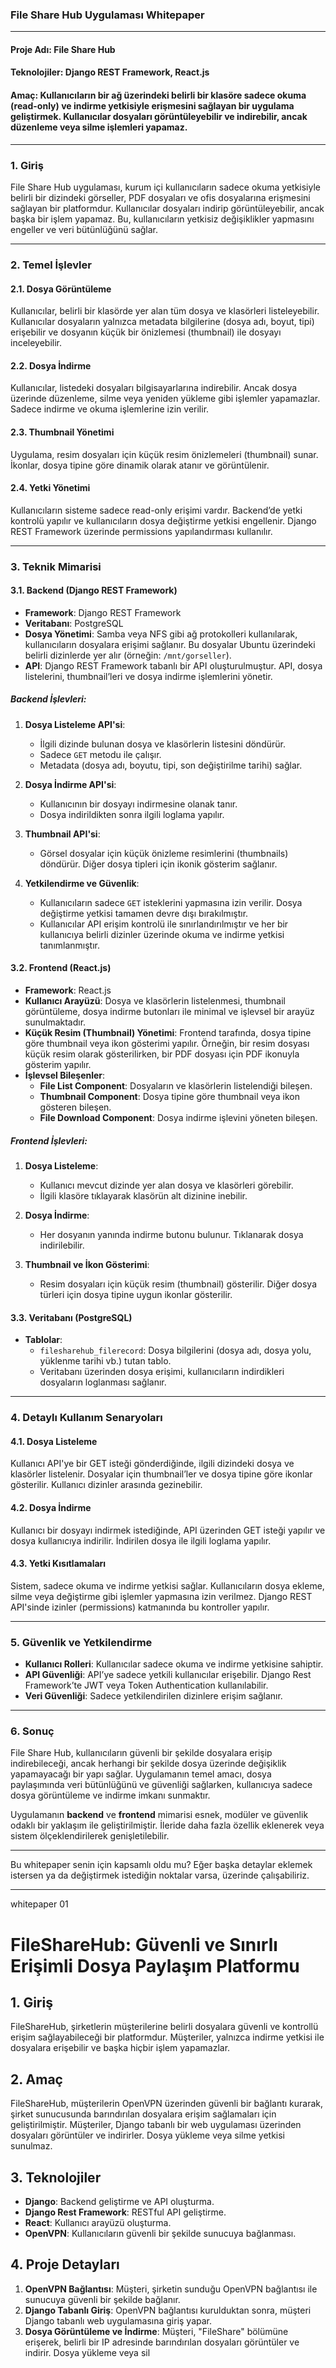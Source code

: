 ### File Share Hub Uygulaması Whitepaper

---

#### **Proje Adı**: File Share Hub  
#### **Teknolojiler**: Django REST Framework, React.js  
#### **Amaç**: Kullanıcıların bir ağ üzerindeki belirli bir klasöre sadece okuma (read-only) ve indirme yetkisiyle erişmesini sağlayan bir uygulama geliştirmek. Kullanıcılar dosyaları görüntüleyebilir ve indirebilir, ancak düzenleme veya silme işlemleri yapamaz.

---

### 1. **Giriş**

File Share Hub uygulaması, kurum içi kullanıcıların sadece okuma yetkisiyle belirli bir dizindeki görseller, PDF dosyaları ve ofis dosyalarına erişmesini sağlayan bir platformdur. Kullanıcılar dosyaları indirip görüntüleyebilir, ancak başka bir işlem yapamaz. Bu, kullanıcıların yetkisiz değişiklikler yapmasını engeller ve veri bütünlüğünü sağlar.

---

### 2. **Temel İşlevler**

#### 2.1. **Dosya Görüntüleme**
Kullanıcılar, belirli bir klasörde yer alan tüm dosya ve klasörleri listeleyebilir. Kullanıcılar dosyaların yalnızca metadata bilgilerine (dosya adı, boyut, tipi) erişebilir ve dosyanın küçük bir önizlemesi (thumbnail) ile dosyayı inceleyebilir.

#### 2.2. **Dosya İndirme**
Kullanıcılar, listedeki dosyaları bilgisayarlarına indirebilir. Ancak dosya üzerinde düzenleme, silme veya yeniden yükleme gibi işlemler yapamazlar. Sadece indirme ve okuma işlemlerine izin verilir.

#### 2.3. **Thumbnail Yönetimi**
Uygulama, resim dosyaları için küçük resim önizlemeleri (thumbnail) sunar. İkonlar, dosya tipine göre dinamik olarak atanır ve görüntülenir.

#### 2.4. **Yetki Yönetimi**
Kullanıcıların sisteme sadece read-only erişimi vardır. Backend’de yetki kontrolü yapılır ve kullanıcıların dosya değiştirme yetkisi engellenir. Django REST Framework üzerinde permissions yapılandırması kullanılır.

---

### 3. **Teknik Mimarisi**

#### 3.1. **Backend (Django REST Framework)**

- **Framework**: Django REST Framework
- **Veritabanı**: PostgreSQL
- **Dosya Yönetimi**: Samba veya NFS gibi ağ protokolleri kullanılarak, kullanıcıların dosyalara erişimi sağlanır. Bu dosyalar Ubuntu üzerindeki belirli dizinlerde yer alır (örneğin: `/mnt/gorseller`).
- **API**: Django REST Framework tabanlı bir API oluşturulmuştur. API, dosya listelerini, thumbnail’leri ve dosya indirme işlemlerini yönetir.

##### Backend İşlevleri:

1. **Dosya Listeleme API'si**:
   - İlgili dizinde bulunan dosya ve klasörlerin listesini döndürür.
   - Sadece `GET` metodu ile çalışır.
   - Metadata (dosya adı, boyutu, tipi, son değiştirilme tarihi) sağlar.
   
2. **Dosya İndirme API'si**:
   - Kullanıcının bir dosyayı indirmesine olanak tanır.
   - Dosya indirildikten sonra ilgili loglama yapılır.
   
3. **Thumbnail API'si**:
   - Görsel dosyalar için küçük önizleme resimlerini (thumbnails) döndürür. Diğer dosya tipleri için ikonik gösterim sağlanır.

4. **Yetkilendirme ve Güvenlik**:
   - Kullanıcıların sadece `GET` isteklerini yapmasına izin verilir. Dosya değiştirme yetkisi tamamen devre dışı bırakılmıştır.
   - Kullanıcılar API erişim kontrolü ile sınırlandırılmıştır ve her bir kullanıcıya belirli dizinler üzerinde okuma ve indirme yetkisi tanımlanmıştır.

#### 3.2. **Frontend (React.js)**

- **Framework**: React.js
- **Kullanıcı Arayüzü**: Dosya ve klasörlerin listelenmesi, thumbnail görüntüleme, dosya indirme butonları ile minimal ve işlevsel bir arayüz sunulmaktadır.
- **Küçük Resim (Thumbnail) Yönetimi**: Frontend tarafında, dosya tipine göre thumbnail veya ikon gösterimi yapılır. Örneğin, bir resim dosyası küçük resim olarak gösterilirken, bir PDF dosyası için PDF ikonuyla gösterim yapılır.
- **İşlevsel Bileşenler**:
  - **File List Component**: Dosyaların ve klasörlerin listelendiği bileşen.
  - **Thumbnail Component**: Dosya tipine göre thumbnail veya ikon gösteren bileşen.
  - **File Download Component**: Dosya indirme işlevini yöneten bileşen.

##### Frontend İşlevleri:

1. **Dosya Listeleme**:
   - Kullanıcı mevcut dizinde yer alan dosya ve klasörleri görebilir.
   - İlgili klasöre tıklayarak klasörün alt dizinine inebilir.

2. **Dosya İndirme**:
   - Her dosyanın yanında indirme butonu bulunur. Tıklanarak dosya indirilebilir.

3. **Thumbnail ve İkon Gösterimi**:
   - Resim dosyaları için küçük resim (thumbnail) gösterilir. Diğer dosya türleri için dosya tipine uygun ikonlar gösterilir.

#### 3.3. **Veritabanı (PostgreSQL)**

- **Tablolar**:
  - `filesharehub_filerecord`: Dosya bilgilerini (dosya adı, dosya yolu, yüklenme tarihi vb.) tutan tablo.
  - Veritabanı üzerinden dosya erişimi, kullanıcıların indirdikleri dosyaların loglanması sağlanır.

---

### 4. **Detaylı Kullanım Senaryoları**

#### 4.1. **Dosya Listeleme**
Kullanıcı API'ye bir GET isteği gönderdiğinde, ilgili dizindeki dosya ve klasörler listelenir. Dosyalar için thumbnail’ler ve dosya tipine göre ikonlar gösterilir. Kullanıcı dizinler arasında gezinebilir.

#### 4.2. **Dosya İndirme**
Kullanıcı bir dosyayı indirmek istediğinde, API üzerinden GET isteği yapılır ve dosya kullanıcıya indirilir. İndirilen dosya ile ilgili loglama yapılır.

#### 4.3. **Yetki Kısıtlamaları**
Sistem, sadece okuma ve indirme yetkisi sağlar. Kullanıcıların dosya ekleme, silme veya değiştirme gibi işlemler yapmasına izin verilmez. Django REST API'sinde izinler (permissions) katmanında bu kontroller yapılır.

---

### 5. **Güvenlik ve Yetkilendirme**

- **Kullanıcı Rolleri**: Kullanıcılar sadece okuma ve indirme yetkisine sahiptir.
- **API Güvenliği**: API’ye sadece yetkili kullanıcılar erişebilir. Django Rest Framework’te JWT veya Token Authentication kullanılabilir.
- **Veri Güvenliği**: Sadece yetkilendirilen dizinlere erişim sağlanır.

---

### 6. **Sonuç**

File Share Hub, kullanıcıların güvenli bir şekilde dosyalara erişip indirebileceği, ancak herhangi bir şekilde dosya üzerinde değişiklik yapamayacağı bir yapı sağlar. Uygulamanın temel amacı, dosya paylaşımında veri bütünlüğünü ve güvenliği sağlarken, kullanıcıya sadece dosya görüntüleme ve indirme imkanı sunmaktır. 

Uygulamanın **backend** ve **frontend** mimarisi esnek, modüler ve güvenlik odaklı bir yaklaşım ile geliştirilmiştir. İleride daha fazla özellik eklenerek veya sistem ölçeklendirilerek genişletilebilir.

--- 

Bu whitepaper senin için kapsamlı oldu mu? Eğer başka detaylar eklemek istersen ya da değiştirmek istediğin noktalar varsa, üzerinde çalışabiliriz.



***
whitepaper 01

# FileShareHub: Güvenli ve Sınırlı Erişimli Dosya Paylaşım Platformu

## 1. Giriş

FileShareHub, şirketlerin müşterilerine belirli dosyalara güvenli ve kontrollü erişim sağlayabileceği bir platformdur. Müşteriler, yalnızca indirme yetkisi ile dosyalara erişebilir ve başka hiçbir işlem yapamazlar.

## 2. Amaç

FileShareHub, müşterilerin OpenVPN üzerinden güvenli bir bağlantı kurarak, şirket sunucusunda barındırılan dosyalara erişim sağlamaları için geliştirilmiştir. Müşteriler, Django tabanlı bir web uygulaması üzerinden dosyaları görüntüler ve indirirler. Dosya yükleme veya silme yetkisi sunulmaz.

## 3. Teknolojiler

- **Django**: Backend geliştirme ve API oluşturma.
- **Django Rest Framework**: RESTful API geliştirme.
- **React**: Kullanıcı arayüzü oluşturma.
- **OpenVPN**: Kullanıcıların güvenli bir şekilde sunucuya bağlanması.

## 4. Proje Detayları

1. **OpenVPN Bağlantısı**: Müşteri, şirketin sunduğu OpenVPN bağlantısı ile sunucuya güvenli bir şekilde bağlanır.
2. **Django Tabanlı Giriş**: OpenVPN bağlantısı kurulduktan sonra, müşteri Django tabanlı web uygulamasına giriş yapar.
3. **Dosya Görüntüleme ve İndirme**: Müşteri, "FileShare" bölümüne erişerek, belirli bir IP adresinde barındırılan dosyaları görüntüler ve indirir. Dosya yükleme veya sil

